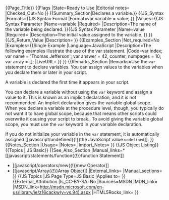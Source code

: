 {{Page_Title}}
{{Flags
|State=Ready to Use
|Editorial notes=
|Checked_Out=No
}}
{{Summary_Section|Declares a variable.}}
{{JS_Syntax
|Formats={{JS Syntax Format
|Format=var variable = value;
}}
|Values={{JS Syntax Parameter
|Name=variable
|Required=
|Description=The name of the variable being declared.
}}{{JS Syntax Parameter
|Name=value
|Required=
|Description=The initial value assigned to the variable.
}}
}}
{{JS_Return_Value
|Description=
}}
{{Examples_Section
|Not_required=No
|Examples={{Single Example
|Language=JavaScript
|Description=The following examples illustrate the use of the var statement.
|Code=var index;
var name = 'Thomas Jefferson';
var answer = 42,
    counter,
    numpages = 10;
var array = [];
|LiveURL=
}}
}}
{{Remarks_Section
|Remarks=Use the <code>var</code> statement to declare variables. You can assign values to the variables when you declare them or later in your script.

A variable is declared the first time it appears in your script.

You can declare a variable without using the <code>var</code> keyword and assign a value to it. This is known as an implicit declaration, and it is not recommended. An implicit declaration gives the variable global scope. When you declare a variable at the procedure level, though, you typically do not want it to have global scope, because that means other scripts could overwrite it causing your script to break.. To avoid giving the variable global scope, you must use the <code>var</code> keyword in your variable declaration.

If you do not initialize your variable in the <code>var</code> statement, it is automatically assigned [[javascript/undefined{{!}}the JavaScript value <code>undefined</code>]].
}}
{{Notes_Section
|Usage=
|Notes=
|Import_Notes=
}}
{{JS Object Listing}}
{{Topics | JS Basic}}
{{See_Also_Section
|Manual_links=* [[javascript/statements/function{{!}}function Statement]]
* [[javascript/operators/new{{!}}new Operator]]
* [[javascript/Array{{!}}Array Object]]
|External_links=
|Manual_sections=
}}
{{JS Topics
|JS Page Type=JS Basic
|Applies to=
}}
{{External_Attribution
|Is_CC-BY-SA=No
|Sources=MSDN
|MDN_link=
|MSDN_link=http://msdn.microsoft.com/en-us/library/ie/z16cackw(v=vs.94).aspx
|HTML5Rocks_link=
}}
